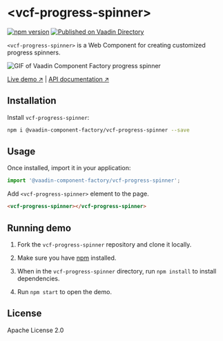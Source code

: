 # &lt;vcf-progress-spinner&gt;

[![npm version](https://badgen.net/npm/v/@vaadin-component-factory/vcf-progress-spinner)](https://www.npmjs.com/package/@vaadin-component-factory/vcf-progress-spinner)
[![Published on Vaadin Directory](https://img.shields.io/badge/Vaadin%20Directory-published-00b4f0.svg)](https://vaadin.com/directory/component/vaadin-component-factoryvcf-progress-spinner)

`<vcf-progress-spinner>` is a Web Component for creating customized progress spinners.

![GIF of Vaadin Component Factory progress spinner](https://user-images.githubusercontent.com/3392815/86607970-a154e200-bfb2-11ea-9b1b-dec5d9e1dd64.gif)

[Live demo ↗](https://vcf-progress-spinner.netlify.com)
|
[API documentation ↗](https://vcf-progress-spinner.netlify.com/api/#/elements/Vaadin.VcfProgressSpinner)

## Installation

Install `vcf-progress-spinner`:

```sh
npm i @vaadin-component-factory/vcf-progress-spinner --save
```

## Usage

Once installed, import it in your application:

```js
import '@vaadin-component-factory/vcf-progress-spinner';
```

Add `<vcf-progress-spinner>` element to the page.

```html
<vcf-progress-spinner></vcf-progress-spinner>
```

## Running demo

1. Fork the `vcf-progress-spinner` repository and clone it locally.

1. Make sure you have [npm](https://www.npmjs.com/) installed.

1. When in the `vcf-progress-spinner` directory, run `npm install` to install dependencies.

1. Run `npm start` to open the demo.

## License

Apache License 2.0
